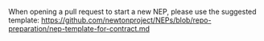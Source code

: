 When opening a pull request to start a new NEP, please use the suggested template: https://github.com/newtonproject/NEPs/blob/repo-preparation/nep-template-for-contract.md
